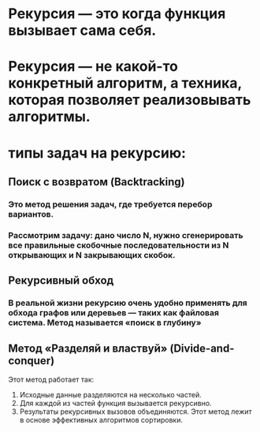 
# Рекурсия — это когда функция вызывает сама себя.
# Рекурсия — не какой-то конкретный алгоритм, а техника, которая позволяет реализовывать алгоритмы.

# типы задач на рекурсию: 


## Поиск с возвратом (Backtracking)
### Это метод решения задач, где требуется перебор вариантов.
### Рассмотрим задачу: дано число N, нужно сгенерировать все правильные скобочные последовательности из N открывающих и N закрывающих скобок.


## Рекурсивный обход
### В реальной жизни рекурсию очень удобно применять для обхода графов или деревьев — таких как файловая система. Метод называется «поиск в глубину»

## Метод «Разделяй и властвуй» (Divide-and-conquer)  
Этот метод работает так:
1. Исходные данные разделяются на несколько частей.
2. Для каждой из частей функция вызывается рекурсивно.
3. Результаты рекурсивных вызовов объединяются.
Этот метод лежит в основе эффективных алгоритмов сортировки.
